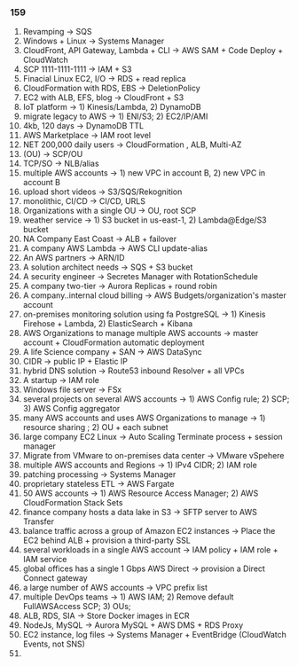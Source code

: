 ### 159
1. Revamping -> SQS
2. Windows + Linux -> Systems Manager
3. CloudFront, API Gateway, Lambda + CLI -> AWS SAM + Code Deploy + CloudWatch
4. SCP 1111-1111-1111 -> IAM + S3
5. Finacial Linux EC2, I/O -> RDS + read replica
6. CloudFormation with RDS, EBS -> DeletionPolicy
7. EC2 with ALB, EFS, blog -> CloudFront + S3
8. IoT platform -> 1) Kinesis/Lambda, 2) DynamoDB
9. migrate legacy to AWS -> 1) ENI/S3; 2) EC2/IP/AMI
10. 4kb, 120 days -> DynamoDB TTL
11. AWS Marketplace -> IAM root level
12. NET 200,000 daily users -> CloudFormation , ALB, Multi-AZ
13. (OU) -> SCP/OU
14. TCP/SO -> NLB/alias
15. multiple AWS accounts -> 1) new VPC in account B, 2) new VPC in account B
16. upload short videos -> S3/SQS/Rekognition
17. monolithic, CI/CD -> CI/CD, URLS
18. Organizations with a single OU -> OU, root SCP
19. weather service -> 1) S3 bucket in us-east-1, 2) Lambda@Edge/S3 bucket
20. NA Company East Coast -> ALB + failover
21. A company AWS Lambda -> AWS CLI update-alias
22. An AWS partners -> ARN/ID
23. A solution architect needs -> SQS + S3 bucket
24. A security engineer -> Secretes Manager with RotationSchedule
25. A company two-tier -> Aurora Replicas + round robin
26. A company..internal cloud billing -> AWS Budgets/organization's master account
27. on-premises monitoring solution using fa PostgreSQL -> 1) Kinesis Firehose + Lambda, 2) ElasticSearch + Kibana
28. AWS Organizations to manage multiple AWS accounts -> master account + CloudFormation automatic deployment
29. A life Science company + SAN -> AWS DataSync
30. CIDR -> public IP + Elastic IP
31. hybrid DNS solution -> Route53 inbound Resolver + all VPCs
32. A startup -> IAM role
33. Windows file server -> FSx
34. several projects on several AWS accounts -> 1) AWS Config rule; 2) SCP; 3) AWS Config aggregator
35. many AWS accounts and uses AWS Organizations to manage -> 1) resource sharing ; 2) OU + each subnet
36. large company EC2 Linux -> Auto Scaling Terminate process + session manager
37. Migrate from VMware to on-premises data center -> VMware vSpehere
38. multiple AWS accounts and Regions -> 1) IPv4 CIDR; 2) IAM role
39. patching processing -> Systems Manager
40. proprietary stateless ETL -> AWS Fargate
41. 50 AWS accounts -> 1) AWS Resource Access Manager; 2) AWS CloudFormation Stack Sets
42. finance company hosts a data lake in S3 -> SFTP server to AWS Transfer
43. balance traffic across a group of Amazon EC2 instances -> Place the EC2 behind ALB + provision a third-party SSL
44. several workloads in a single AWS account -> IAM policy + IAM role + IAM service
45. global offices has a single 1 Gbps AWS Direct -> provision a Direct Connect gateway
46. a large number of AWS accounts -> VPC prefix list
47. multiple DevOps teams -> 1) AWS IAM; 2) Remove default FullAWSAccess SCP; 3) OUs;
48. ALB, RDS, SIA -> Store Docker images in ECR
49. NodeJs, MySQL -> Aurora MySQL + AWS DMS + RDS Proxy
50. EC2 instance, log files -> Systems Manager + EventBridge (CloudWatch Events, not SNS)
51. 
